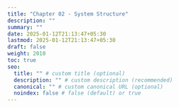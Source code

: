 ```yaml
---
title: "Chapter 02 - System Structure"
description: ""
summary: ""
date: 2025-01-12T21:13:47+05:30
lastmod: 2025-01-12T21:13:47+05:30
draft: false
weight: 2010
toc: true
seo:
  title: "" # custom title (optional)
  description: "" # custom description (recommended)
  canonical: "" # custom canonical URL (optional)
  noindex: false # false (default) or true
---
```

